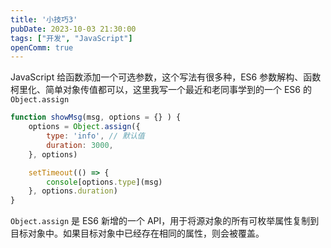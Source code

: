 ```yaml
---
title: '小技巧3'
pubDate: 2023-10-03 21:30:00
tags: ["开发", "JavaScript"]
openComm: true
---
```

JavaScript 给函数添加一个可选参数，这个写法有很多种，ES6 参数解构、函数柯里化、简单对象传值都可以，这里我写一个最近和老同事学到的一个 ES6 的 `Object.assign`

```javascript
function showMsg(msg, options = {} ) {
    options = Object.assign({
        type: 'info', // 默认值
        duration: 3000,
    }, options)

    setTimeout(() => {
        console[options.type](msg)
    }, options.duration)
}
```
`Object.assign` 是 ES6 新增的一个 API，用于将源对象的所有可枚举属性复制到目标对象中。如果目标对象中已经存在相同的属性，则会被覆盖。